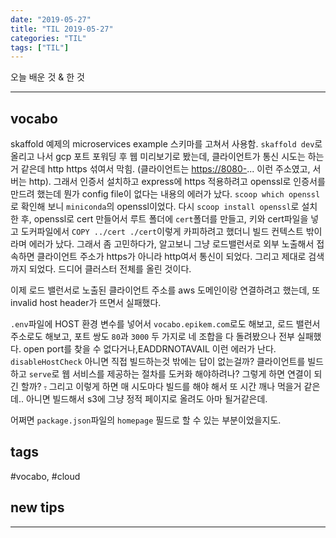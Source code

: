 ```yaml
---
date: "2019-05-27"
title: "TIL 2019-05-27"
categories: "TIL"
tags: ["TIL"]
---
```


오늘 배운 것 & 한 것

----------

## vocabo

skaffold 예제의 microservices example 스키마를 고쳐서 사용함.
`skaffold dev`로 올리고 나서 gcp 포트 포워딩 후 웹 미리보기로 봤는데, 클라이언트가 통신 시도는 하는거 같은데 http https 섞여서 막힘. (클라이언트는 <https://8080->... 이런 주소였고, 서버는 http). 그래서 인증서 설치하고 express에 https 적용하려고 openssl로 인증서를 만드려 했는데 뭔가 config file이 없다는 내용의 에러가 났다. `scoop which openssl`로 확인해 보니 `miniconda`의 openssl이었다. 다시 `scoop install openssl`로 설치한 후, openssl로 cert 만들어서 루트 폴더에 `cert`폴더를 만들고, 키와 cert파일을 넣고 도커파일에서 `COPY ../cert ./cert`이렇게 카피하려고 했더니 빌드 컨텍스트 밖이라며 에러가 났다. 그래서 좀 고민하다가, 알고보니 그냥 로드밸런서로 외부 노출해서 접속하면 클라이언트 주소가 https가 아니라 http여서 통신이 되었다. 그리고 제대로 검색까지 되었다. 드디어 클러스터 전체를 올린 것이다.

이제 로드 밸런서로 노출된 클라이언트 주소를 aws 도메인이랑 연결하려고 했는데, 또 invalid host header가 뜨면서 실패했다.

`.env`파일에 HOST 환경 변수를 넣어서 `vocabo.epikem.com`로도 해보고, 로드 밸런서 주소로도 해보고, 포트 쌍도 `80`과 `3000` 두 가지로 네 조합을 다 돌려봤으나 전부 실패했다. open port를 찾을 수 없다거나,EADDRNOTAVAIL 이런 에러가 난다. `disableHostCheck` 아니면 직접 빌드하는것 밖에는 답이 없는걸까? 클라이언트를 빌드하고 `serve`로 웹 서비스를 제공하는 절차를 도커화 해야하려나? 그렇게 하면 연결이 되긴 할까? ~~.~~ 그리고 이렇게 하면 매 시도마다 빌드를 해야 해서 또 시간 깨나 먹을거 같은데.. 아니면 빌드해서 s3에 그냥 정적 페이지로 올려도 아마 될거같은데.

어쩌면 `package.json`파일의 `homepage` 필드로 할 수 있는 부분이었을지도.

## tags

\#vocabo, #cloud

## new tips



<!---->



----------
